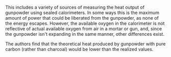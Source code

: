 This includes a variety of sources of measuring the heat output of gunpowder using sealed calorimeters.  In some ways this is the maximum amount of power that could be liberated from the gunpowder, as none of the energy escapes.  However, the available oxygen in the calorimeter is not reflective of actual available oxygen from air in a mortar or gun, and, since the gunpowder isn't expanding in the same manner, other differences exist.

The authors find that the theoretical heat produced by gunpowder with pure carbon (rather than charcoal) would be lower than the realized values.
